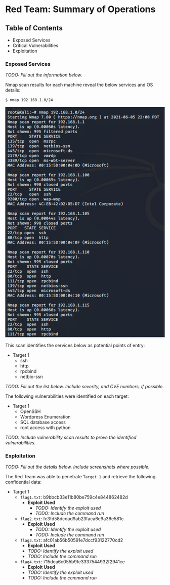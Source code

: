 # Red Team: Summary of Operations

## Table of Contents
- Exposed Services
- Critical Vulnerabilities
- Exploitation

### Exposed Services
_TODO: Fill out the information below._

Nmap scan results for each machine reveal the below services and OS details:

```bash
$ nmap 192.168.1.0/24
```
![](Resources/1.1.png)


This scan identifies the services below as potential points of entry:
- Target 1
  - ssh
  - http
  - rpcbind
  - netbio-ssn

_TODO: Fill out the list below. Include severity, and CVE numbers, if possible._

The following vulnerabilities were identified on each target:
- Target 1
  - OpenSSH
  - Wordpress Enumeration
  - SQL database access
  - root access with python

_TODO: Include vulnerability scan results to prove the identified vulnerabilities._

### Exploitation
_TODO: Fill out the details below. Include screenshots where possible._

The Red Team was able to penetrate `Target 1` and retrieve the following confidential data:
- Target 1
  - `flag1.txt`: b9bbcb33e11b80be759c4e844862482d
    - **Exploit Used**
      - _TODO: Identify the exploit used_
      - _TODO: Include the command run_
  - `flag2.txt`: fc3fd58dcdad9ab23faca6e9a36e581c
    - **Exploit Used**
      - _TODO: Identify the exploit used_
      - _TODO: Include the command run_
  - `flag3.txt`: afc01ab56b50591e7dccf93122770cd2
      - **Exploit Used**
      - _TODO: Identify the exploit used_
      - _TODO: Include the command run_
  - `flag4.txt`: 715dea6c055b9fe3337544932f2941ce
      - **Exploit Used**
      - _TODO: Identify the exploit used_
      - _TODO: Include the command run_
